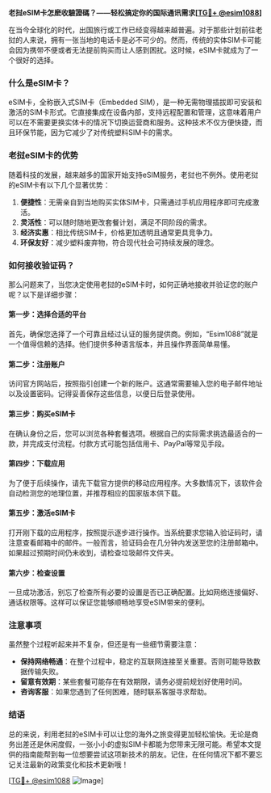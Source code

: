 **老挝eSIM卡怎麽收驗證碼？——轻松搞定你的国际通讯需求[[TG💪+ @esim1088](https://t.me/s/esim1088)]**

在当今全球化的时代，出国旅行或工作已经变得越来越普遍。对于那些计划前往老挝的人来说，拥有一张当地的电话卡是必不可少的。然而，传统的实体SIM卡可能会因为携带不便或者无法提前购买而让人感到困扰。这时候，eSIM卡就成为了一个很好的选择。

### 什么是eSIM卡？

eSIM卡，全称嵌入式SIM卡（Embedded SIM），是一种无需物理插拔即可安装和激活的SIM卡形式。它直接集成在设备内部，支持远程配置和管理，这意味着用户可以在不需要更换实体卡的情况下切换运营商和服务。这种技术不仅方便快捷，而且环保节能，因为它减少了对传统塑料SIM卡的需求。

### 老挝eSIM卡的优势

随着科技的发展，越来越多的国家开始支持eSIM服务，老挝也不例外。使用老挝的eSIM卡有以下几个显著优势：

1. **便捷性**：无需亲自到当地购买实体SIM卡，只需通过手机应用程序即可完成激活。
2. **灵活性**：可以随时随地更改套餐计划，满足不同阶段的需求。
3. **经济实惠**：相比传统SIM卡，价格更加透明且通常更具竞争力。
4. **环保友好**：减少塑料废弃物，符合现代社会可持续发展的理念。

### 如何接收验证码？

那么问题来了，当您决定使用老挝的eSIM卡时，如何正确地接收并验证您的账户呢？以下是详细步骤：

#### 第一步：选择合适的平台
首先，确保您选择了一个可靠且经过认证的服务提供商。例如，“Esim1088”就是一个值得信赖的选择。他们提供多种语言版本，并且操作界面简单易懂。

#### 第二步：注册账户
访问官方网站后，按照指引创建一个新的账户。这通常需要输入您的电子邮件地址以及设置密码。记得妥善保存这些信息，以便日后登录使用。

#### 第三步：购买eSIM卡
在确认身份之后，您可以浏览各种套餐选项。根据自己的实际需求挑选最适合的一款，并完成支付流程。付款方式可能包括信用卡、PayPal等常见手段。

#### 第四步：下载应用
为了便于后续操作，请先下载官方提供的移动应用程序。大多数情况下，该软件会自动检测您的地理位置，并推荐相应的国家版本供下载。

#### 第五步：激活eSIM卡
打开刚下载的应用程序，按照提示逐步进行操作。当系统要求您输入验证码时，请注意查看邮箱中的邮件。一般而言，验证码会在几分钟内发送至您的注册邮箱中。如果超过预期时间仍未收到，请检查垃圾邮件文件夹。

#### 第六步：检查设置
一旦成功激活，别忘了检查所有必要的设置是否已正确配置。比如网络连接偏好、通话权限等。这样可以保证您能够顺畅地享受eSIM带来的便利。

### 注意事项

虽然整个过程听起来并不复杂，但还是有一些细节需要注意：

- **保持网络畅通**：在整个过程中，稳定的互联网连接至关重要。否则可能导致数据传输失败。
- **留意有效期**：某些套餐可能存在有效期限，请务必提前规划好使用时间。
- **咨询客服**：如果您遇到了任何困难，随时联系客服寻求帮助。

### 结语

总的来说，利用老挝的eSIM卡可以让您的海外之旅变得更加轻松愉快。无论是商务出差还是休闲度假，一张小小的虚拟SIM卡都能为您带来无限可能。希望本文提供的指南能帮到每一位想要尝试这项新技术的朋友。记住，在任何情况下都不要忘记关注最新的政策变化和技术更新哦！

[[TG💪+ @esim1088](https://t.me/s/esim1088) ![Image](https://i.postimg.cc/4NQfJmqS/Snipaste-2025-05-13-00-14-12.png)]